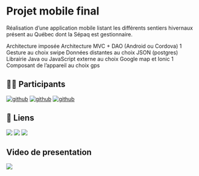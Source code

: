 # Projet mobile final
Réalisation d’une application mobile listant les  différents sentiers hivernaux présent au Québec dont la Sépaq est gestionnaire.

Architecture imposée
  Architecture MVC + DAO (Android ou Cordova)
1 Gesture au choix
  swipe
Données distantes au choix
  JSON (postgres)
Librairie Java ou JavaScript externe au choix
  Google map et Ionic
1 Composant de l’appareil au choix
  gps
  
## 👨‍💻 Participants
[![github](https://img.shields.io/badge/brice_camus-000?style=for-the-badge&logo=github&logoColor=white)](https://github.com/Voxys)
[![github](https://img.shields.io/badge/samuel_d'astous-000?style=for-the-badge&logo=github&logoColor=white)](https://github.com/Poyut/)
[![github](https://img.shields.io/badge/Maxence_schroeder-000?style=for-the-badge&logo=github&logoColor=white)](https://github.com/Maxence-schroeder01)

## 🔗 Liens
[![](https://img.shields.io/badge/Jeu_de_donnees-EBEBEB?style=for-the-badge&logo=databricks&logoColor=white)](https://www.donneesquebec.ca/recherche/dataset/sentiers-hivernaux/resource/540ad36a-1303-4b1a-b554-64c97d31ed7a)
[![](https://img.shields.io/badge/Figma-39ADFC?style=for-the-badge&logo=figma&logoColor=white)](https://www.figma.com/file/kbTB6I61wlw1H9jSvUQUoL/Projet-Mobile)
[![](https://img.shields.io/badge/Figjam-A969FC?style=for-the-badge&logo=figma&logoColor=white)](https://www.figma.com/file/xSu7TeECdZf24g8Rxhs7YT/Projet-Mobile)

## Video de presentation 
[![](https://img.shields.io/badge/Notre_video_de_presentation-000?style=for-the-badge&logo=youtube&logoColor=white)](https://www.youtube.com/watch?v=8IgYrcwWeyc)
